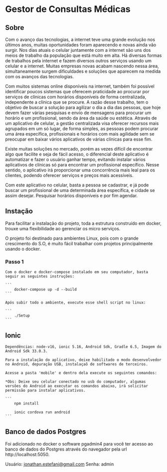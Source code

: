 # Gestor de Consultas Médicas

## Sobre

Com o avanço das tecnologias, a internet teve uma grande evolução nos últimos anos, muitas oportunidades foram aparecendo e novas ainda vão surgir. Nos dias atuais o celular juntamente com a internet são uns dos meios de trabalho da população que está muito em alta. Há diversas formas de trabalhos pela internet e fazem diversos outros serviços usando um celular e a internet. Muitas empresas novas acabam nascendo nessa área, simultaneamente surgem dificuldades e soluções que aparecem na medida com os avanços das tecnologias.  

Com muitos sistemas online disponíveis na internet, também foi possível identificar poucos sistemas que oferecem praticidade ao procurar por serviços de clínicas com horários disponíveis de forma centralizada, independente a clínica que se procure. A razão desse trabalho, tem o objetivo de buscar a solução para agilizar o dia a dia das pessoas, que hoje devem fazer várias pesquisas e envio de mensagens para procurar um horário e um profissional, sendo da área da saúde ou estética. Através de um aplicativo de celular, a gestão centralizada visa oferecer recursos mais agrupados em um só lugar, de forma simples, as pessoas podem procurar uma área específica, profissionais e horários com mais agilidade sem se preocupar em baixar vários aplicativos de várias clínicas para esse fim.  

Existe muitas soluções no mercado, porém as vezes difícil de encontrar algo que facilite e seja de fácil acesso, o diferencial deste aplicativo é automatizar e fazer o usuário ganhar tempo, evitando instalar vários aplicativos de clínicas só para encontrar um profissional específico. Nesse sentido, o aplicativo irá proporcionar uma concorrência mais leal para os clientes, podendo oferecer serviços e preços mais acessíveis. 

Com este aplicativo no celular, basta a pessoa se cadastrar, e já pode buscar um profissional de uma determinada área específica, e cidade se assim desejar. Pesquisar horários disponíveis e por fim agendar. 

## Instação

Para facilitar a instalação do projeto, toda a estrutura construído em docker, trouxe uma flexibilidade ao gerenciar os micro serviços.

O projeto foi destinado para ambientes Linux, pois com o grande crescimento do S.O, é muito fácil trabalhar com projetos principalmente usando o docker.

### Passo 1 

    Com o docker e docker-compose instalado em seu computador, basta seguir as seguintes instruções:

    ```
        docker-compose up -d --build 
    ```

    Após subir todo o ambiente, execute esse shell script no linux:

    ```
        ./Setup
    ```

## Ionic

    Dependências: node-v16, ionic 5.16, Android Sdk, Gradle 6.5, Imagem do Android Sdk 33.0.3.

    Para a instalação do aplicativo, deixe habilitado o modo desenvolvedor no Android, depuração USB, instalaçaõ de softwares de terceiros.

    Acesse a pasta 'mobile' e dentro dela execute os seguintes comandos:

    *Obs: Deixe seu celular conectado no usb do computador, algumas versões do Android ao executar os comandos abaixo, irá solicitar permissão para instalar aplicativos.

    ``` 
        npm install

        ionic cordova run android
    ```

## Banco de dados Postgres

Foi adicionado no docker o software pgadmin4 para você ter acesso ao banco de dados do Postgres através do navegador pela url http://localhost:5050.

Usuário: jonathan.estefani@gmail.com
Senha: admin


